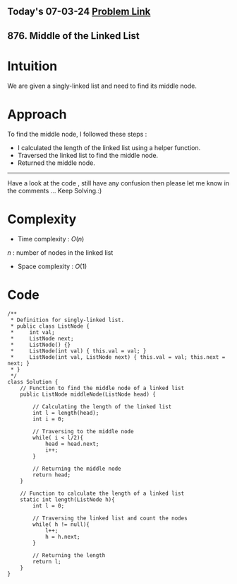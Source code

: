 ## Today's 07-03-24 [Problem Link](https://leetcode.com/problems/middle-of-the-linked-list/description/?envType=daily-question&envId=2024-03-07)
## 876. Middle of the Linked List

# Intuition
<!-- Describe your first thoughts on how to solve this problem. -->
We are given a singly-linked list and need to find its middle node.

# Approach
<!-- Describe your approach to solving the problem. -->
To find the middle node, I followed these steps : 
- I calculated the length of the linked list using a helper function.
- Traversed the linked list to find the middle node.
- Returned the middle node.

---
Have a look at the code , still have any confusion then please let me know in the comments ... Keep Solving.:)
# Complexity
- Time complexity : $O(n)$
<!-- Add your time complexity here, e.g. $$O(n)$$ -->
$n$ : number of nodes in the linked list
- Space complexity : $O(1)$
<!-- Add your space complexity here, e.g. $$O(n)$$ -->

# Code
```
/**
 * Definition for singly-linked list.
 * public class ListNode {
 *     int val;
 *     ListNode next;
 *     ListNode() {}
 *     ListNode(int val) { this.val = val; }
 *     ListNode(int val, ListNode next) { this.val = val; this.next = next; }
 * }
 */
class Solution {
    // Function to find the middle node of a linked list
    public ListNode middleNode(ListNode head) {
        
        // Calculating the length of the linked list
        int l = length(head);
        int i = 0;
        
        // Traversing to the middle node
        while( i < l/2){
            head = head.next;
            i++;
        }
        
        // Returning the middle node
        return head;
    }

    // Function to calculate the length of a linked list
    static int length(ListNode h){
        int l = 0;
        
        // Traversing the linked list and count the nodes
        while( h != null){
            l++;
            h = h.next;
        }
        
        // Returning the length
        return l;
    }
}
```
